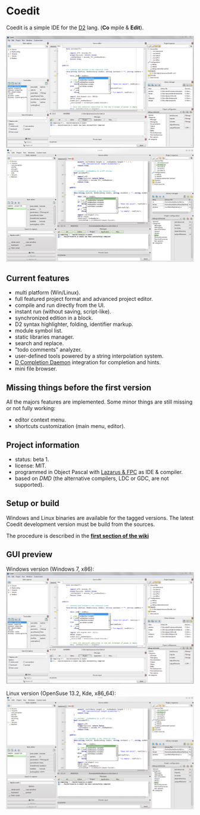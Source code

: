 Coedit
======

Coedit is a simple IDE for the [D2](http://dlang.org) lang. (**Co** mpile & **Edit**).

![](lazproj/coedit.win7.33.png) ![](lazproj/coedit.linux.kde.33.png)

Current features
----------------
- multi platform (Win/Linux).
- full featured project format and advanced project editor.
- compile and run directly from the UI.
- instant run (without saving, script-like).
- synchronized edition in a block.
- D2 syntax highlighter, folding, identifier markup.
- module symbol list.
- static libraries manager.
- search and replace.
- "todo comments" analyzer.
- user-defined tools powered by a string interpolation system.
- [D Completion Daemon](https://github.com/Hackerpilot/DCD) integration for completion and hints.
- mini file browser.

Missing things before the first version
-----------------------------------------
All the majors features are implemented. 
Some minor things are still missing or not fully working: 
- editor context menu.
- shortcuts customization (main menu, editor).

Project information
-------------------
- status: beta 1.
- license: MIT.
- programmed in Object Pascal with [Lazarus & FPC](http://www.lazarus.freepascal.org) as IDE & compiler.
- based on *DMD* (the alternative compilers, LDC or GDC, are not supported).

Setup or build
--------------
Windows and Linux binaries are available for the tagged versions.
The latest Coedit development version must be build from the sources.

The procedure is described in the [**first section of the wiki**](https://github.com/BBasile/Coedit/wiki#detailed-setup-procedure)

GUI preview
-----------
Windows version (Windows 7, x86):
![Win screen-cap](lazproj/coedit.win7.png "Coedit GUI preview")

Linux version (OpenSuse 13.2, Kde, x86_64):
![Nux screen-cap](lazproj/coedit.linux.kde.png "Coedit GUI preview")
